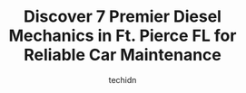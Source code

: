 ---
layout: ampstory
image: https://images.unsplash.com/photo-1503736334956-4c8f8e92946d?ixlib=rb-4.0.3&ixid=MnwxMjA3fDB8MHxwaG90by1wYWdlfHx8fGVufDB8fHx8&auto=format&fit=crop&w=640&h=853&q=80
author: techidn
featured: false
description: For top-quality automotive repairs and maintenance, visit the 7 best Diesel Mechanic in Ft. Pierce FL, USA. Their reputation for excellence and their dedication to customer satisfaction make
title: Discover 7 Premier Diesel Mechanics in Ft. Pierce FL for Reliable Car Maintenance
cover:
   title: Discover 7 Premier Diesel Mechanics in Ft. Pierce FL for Reliable Car Maintenance
   subtitle: Rickpate
   background: https://images.unsplash.com/photo-1503736334956-4c8f8e92946d?ixlib=rb-4.0.3&ixid=MnwxMjA3fDB8MHxwaG90by1wYWdlfHx8fGVufDB8fHx8&auto=format&fit=crop&w=640&h=853&q=80

pages: 
 - layout: thirds
   top: <h1>#1 FleetPride Service Center</h1>
   bottom: "<p>IYou bringing  it for one thing they will f+++ up ten more things 🥲</p>"
   background: https://www.knot35.com/toplist/wp-content/uploads/2023/06/best-diesel-mechanic-1-in-ft-pierce-fl-1685833078.jpeg
   backgroundblur: true
 - layout: thirds
   top: <h1>#2 Fam Auto, Truck & Tire Service</h1>
   bottom: "<p>1011 N 25th St, Fort Pierce, FL 34947, United States</p>"
   background: https://www.knot35.com/toplist/wp-content/uploads/2023/06/best-diesel-mechanic-2-in-ft-pierce-fl-1685833078.png
   cta:
      link: https://www.knot35.com/toplist/discover-7-premier-diesel-mechanics-in-ft-pierce-fl-for-reliable-car-maintenance/
      text: Discover 7 Premier Diesel Mechanics in Ft. Pierce FL for Reliable Car Maintenance
 - layout: thirds
   top: <h1>#3 Truck and Trailer Mobile Repair</h1>
   bottom: "<p>308-1100 Treasure Cay Dr, Fort Pierce, FL 34947, United States</p>"
   background: https://www.knot35.com/toplist/wp-content/uploads/2023/06/best-diesel-mechanic-3-in-ft-pierce-fl-1685833079.jpeg
   cta:
      link: https://www.knot35.com/toplist/discover-7-premier-diesel-mechanics-in-ft-pierce-fl-for-reliable-car-maintenance/
      text: Discover 7 Premier Diesel Mechanics in Ft. Pierce FL for Reliable Car Maintenance
 - layout: thirds
   top: <h1>#4 Casons Auto & Truck</h1>
   bottom: "<p>3606 Oleander Ave, Fort Pierce, FL 34982, United States</p>"
   background: https://images.unsplash.com/photo-1489648022186-8f49310909a0?ixlib=rb-4.0.3&ixid=MnwxMjA3fDB8MHxwaG90by1wYWdlfHx8fGVufDB8fHx8&auto=format&fit=crop&w=640&h=853&q=80
   cta:
      link: https://www.knot35.com/toplist/discover-7-premier-diesel-mechanics-in-ft-pierce-fl-for-reliable-car-maintenance/
      text: Discover 7 Premier Diesel Mechanics in Ft. Pierce FL for Reliable Car Maintenance
 - layout: thirds
   top: <h1>#5 Florida Detroit Diesel Allison</h1>
   bottom: "<p>3885 Selvitz Rd, Fort Pierce, FL 34981, United States</p>"
   background: https://images.unsplash.com/photo-1509114397022-ed747cca3f65?ixlib=rb-4.0.3&ixid=MnwxMjA3fDB8MHxwaG90by1wYWdlfHx8fGVufDB8fHx8&auto=format&fit=crop&w=640&h=853&q=80
   cta:
      link: https://www.knot35.com/toplist/discover-7-premier-diesel-mechanics-in-ft-pierce-fl-for-reliable-car-maintenance/
      text: Discover 7 Premier Diesel Mechanics in Ft. Pierce FL for Reliable Car Maintenance
 - layout: thirds
   top: <h1>#6 Total Performance Auto & Truck</h1>
   bottom: "<p>3223 N 25th St, Fort Pierce, FL 34946, United States</p>"
   background: https://images.unsplash.com/photo-1489694553447-4c9339da310d?ixlib=rb-4.0.3&ixid=MnwxMjA3fDB8MHxwaG90by1wYWdlfHx8fGVufDB8fHx8&auto=format&fit=crop&w=640&h=853&q=80
   cta:
      link: https://www.knot35.com/toplist/discover-7-premier-diesel-mechanics-in-ft-pierce-fl-for-reliable-car-maintenance/
      text: Discover 7 Premier Diesel Mechanics in Ft. Pierce FL for Reliable Car Maintenance
 - layout: thirds
   top: <h1>#7 Coolhouns Diesel Service</h1>
   bottom: "<p>408 Farmers Market Rd Unit 6, Fort Pierce, FL 34982, United States</p>"
   background: https://images.unsplash.com/photo-1597773150796-e5c14ebecbf5?ixlib=rb-4.0.3&ixid=MnwxMjA3fDB8MHxwaG90by1wYWdlfHx8fGVufDB8fHx8&auto=format&fit=crop&w=640&h=853&q=80
   cta:
      link: https://www.knot35.com/toplist/discover-7-premier-diesel-mechanics-in-ft-pierce-fl-for-reliable-car-maintenance/
      text: Discover 7 Premier Diesel Mechanics in Ft. Pierce FL for Reliable Car Maintenance
 - layout: thirds
   middle: Continue reading...
   background: https://images.unsplash.com/photo-1488554378835-f7acf46e6c98?ixlib=rb-4.0.3&ixid=MnwxMjA3fDB8MHxwaG90by1wYWdlfHx8fGVufDB8fHx8&auto=format&fit=crop&w=640&h=853&q=80
   cta:
      link: https://www.knot35.com/toplist/discover-7-premier-diesel-mechanics-in-ft-pierce-fl-for-reliable-car-maintenance/
      text: Discover 7 Premier Diesel Mechanics in Ft. Pierce FL for Reliable Car Maintenance
      
---